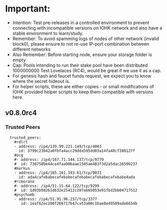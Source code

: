 # Important:
- Intention: Test pre-releases in a controlled environment to prevent connecting with incompatible versions on IOHK network and also have a stable environment to learn/study.
- Remember: To avoid spamming logs of nodes of other network (invalid block0), please ensure to not re-use IP-port combination between different networks
- Also Remember: Before starting node, ensure your storage folder is empty
- Cap: Pools intending to run their stake pool have been distributed 1000000000 Test Lovelaces (RC4), would be great if we use it as a cap.
- For genesis hash and faucet funds request, we expect you to know where the secret hideout is.
- For helper scripts, these are either copies - or small modifications of IOHK provided helper scripts to keep them compatible with versions here.

## v0.8.0rc4

### Trusted Peers
```
  trusted_peers:
    #rdlrt
    - address: /ip4/139.99.221.149/tcp/4003
      id: 3799c23842a0fbfa4acc29dda595dd03a14fa48cf38012ff
    #ocg
    #- address: /ip4/167.71.144.137/tcp/9779
    #  id: 730758be44ce4faa90baae1505ae483f3d2a5dac26590237
    #markus
    - address: /ip4/185.161.193.61/tcp/9031
      id: ada4cafebabecafebabecafebabecafebabecafebabe4ada
    #rcmorano
    #- address: /ip4/51.15.64.122/tcp/9299
    #  id: 1d93b98261d632e25412c207a665053e91fbd2bb04717512
    #psychomb
    - address: /ip4/51.91.96.237/tcp/3377
       id: 1eaf62ec280f266717b47ca53a80c1bae0e49589ade6654b

```
